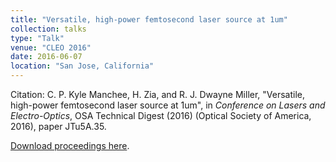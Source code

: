 ```yaml
---
title: "Versatile, high-power femtosecond laser source at 1um"
collection: talks
type: "Talk"
venue: "CLEO 2016"
date: 2016-06-07
location: "San Jose, California"
---
```


Citation: C. P. Kyle Manchee, H. Zia, and R. J. Dwayne Miller, "Versatile, high-power femtosecond laser source at 1um", in *Conference on Lasers and Electro-Optics*, OSA Technical Digest (2016) (Optical Society of America, 2016), paper JTu5A.35.

[Download proceedings here](https://doi.org/10.1364/CLEO_AT.2016.JTu5A.35).
